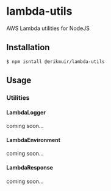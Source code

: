 # lambda-utils
AWS Lambda utilities for NodeJS

## Installation
```
$ npm isntall @erikmuir/lambda-utils
```

## Usage

### Utilities

#### LambdaLogger
coming soon...

#### LambdaEnvironment
coming soon...

#### LambdaResponse
coming soon...
